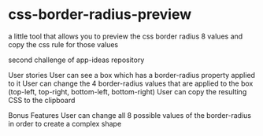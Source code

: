 # css-border-radius-preview
a little tool that allows you to preview the css border radius 8 values and copy the css rule for those values

second challenge of app-ideas repository

User stories
  User can see a box which has a border-radius property applied to it
  User can change the 4 border-radius values that are applied to the box (top-left, top-right, bottom-left, bottom-right)
  User can copy the resulting CSS to the clipboard
  
 Bonus Features
   User can change all 8 possible values of the border-radius in order to create a complex shape
